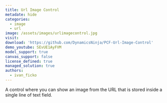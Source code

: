 ```yaml
---
title: Url Image Control
metadate: hide
categories:
  - image
  - url
image: /assets/images/urlimagecontrol.jpg
visit: 
download: 'https://github.com/DynamicsNinja/PCF-Url-Image-Control'
demo_youtube: SEvUE1AyFVM
model_support: true
canvas_support: false
license_defined: true
managed_solution: true
authors:
  - ivan_ficko
---
```

A control where you can show an image from the URL that is stored inside a single line of text field.

